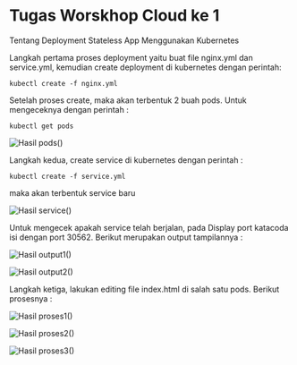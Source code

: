 # Tugas Worskhop Cloud ke 1
Tentang Deployment Stateless App Menggunakan Kubernetes

Langkah pertama proses deployment yaitu buat file nginx.yml dan service.yml, kemudian create deployment di kubernetes dengan perintah:

``` kubectl create -f nginx.yml ```

Setelah proses create, maka akan terbentuk 2 buah pods. Untuk mengeceknya dengan perintah :

``` kubectl get pods ```

![Hasil pods()](https://github.com/slamet789/Tugas-Worskhop-Cloud-ke-1/blob/master/1.jpg)

Langkah kedua, create service di kubernetes dengan perintah :

``` kubectl create -f service.yml ```

maka akan terbentuk service baru

![Hasil service()](https://github.com/slamet789/Tugas-Worskhop-Cloud-ke-1/blob/master/2.jpg)

Untuk mengecek apakah service telah berjalan, pada Display port katacoda isi dengan port 30562. Berikut merupakan output tampilannya :

![Hasil output1()](https://github.com/slamet789/Tugas-Worskhop-Cloud-ke-1/blob/master/3.jpg)

![Hasil output2()](https://github.com/slamet789/Tugas-Worskhop-Cloud-ke-1/blob/master/4.jpg)

Langkah ketiga, lakukan editing file index.html di salah satu pods. Berikut prosesnya :

![Hasil proses1()](https://github.com/slamet789/Tugas-Worskhop-Cloud-ke-1/blob/master/5.jpg)

![Hasil proses2()](https://github.com/slamet789/Tugas-Worskhop-Cloud-ke-1/blob/master/6.jpg)

![Hasil proses3()](https://github.com/slamet789/Tugas-Worskhop-Cloud-ke-1/blob/master/7.jpg)
